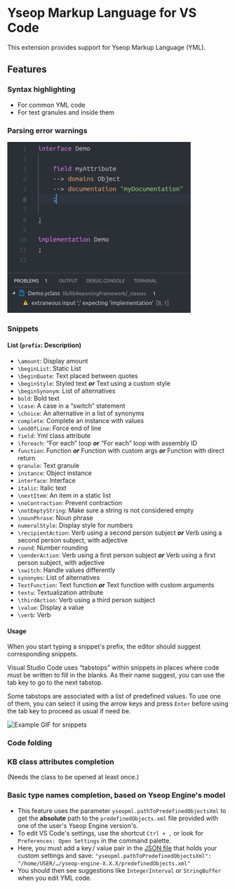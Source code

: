 # Yseop Markup Language for VS Code

This extension provides support for Yseop Markup Language (YML).

## Features

### Syntax highlighting

- For common YML code
- For text granules and inside them

### Parsing error warnings

![Example image for parsing warning](https://raw.githubusercontent.com/yseop/vscode-yseopml/master/client/images/parsingProblem.png "Parsing warnings in the “Problems” and editor views.")

### Snippets

#### List (`prefix`: Description)

- `\amount`: Display amount
- `\beginList`: Static List
- `\beginQuote`: Text placed between quotes
- `\beginStyle`: Styled text
  **_or_** Text using a custom style
- `\beginSynonym`: List of alternatives
- `bold`: Bold text
- `\case`: A case in a “switch” statement
- `\choice`: An alternative in a list of synonyms
- `complete`: Complete an instance with values
- `\endOfLine`: Force end of line
- `field`: Yml class attribute
- `\foreach`: “For each” loop
  **_or_** “For each” loop with assembly ID
- `function`: Function
  **_or_** Function with custom args
  **_or_** Function with direct return
- `granule`: Text granule
- `instance`: Object instance
- `interface`: Interface
- `italic`: Italic text
- `\nextItem`: An item in a static list
- `\noContraction`: Prevent contraction
- `\notEmptyString`: Make sure a string is not considered empty
- `\nounPhrase`: Noun phrase
- `numeralStyle`: Display style for numbers
- `\recipientAction`: Verb using a second person subject
  **_or_** Verb using a second person subject, with adjective
- `round`: Number rounding
- `\senderAction`: Verb using a first person subject
  **_or_** Verb using a first person subject, with adjective
- `\switch`: Handle values differently
- `synonyms`: List of alternatives
- `TextFunction`: Text function
  **_or_** Text function with custom arguments
- `textu`: Textualization attribute
- `\thirdAction`: Verb using a third person subject
- `\value`: Display a value
- `\verb`: Verb

[comment]: # "The snippet list can be updated using list-snippets.sh."

#### Usage

When you start typing a snippet's prefix, the editor should suggest corresponding snippets.

Visual Studio Code uses “tabstops” within snippets in places where code must be written to fill in the blanks. As their name suggest, you can use the tab key to go to the next tabstop.

Some tabstops are associated with a list of predefined values. To use one of them, you can select it using the arrow keys and press `Enter` before using the tab key to proceed as usual if need be.

![Example GIF for snippets](https://raw.githubusercontent.com/yseop/vscode-yseopml/master/client/images/textualization.gif "Snippet for textualization.")

### Code folding

### KB class attributes completion

(Needs the class to be opened at least once.)

### Basic type names completion, based on Yseop Engine's model

- This feature uses the parameter `yseopml.pathToPredefinedObjectsXml` to get the **absolute** path to the `predefinedObjects.xml` file provided with one of the user's Yseop Engine version's.
- To edit VS Code's settings, use the shortcut `Ctrl + ,` or look for `Preferences: Open Settings` in the command palette.
- Here, you must add a key / value pair in the [JSON file](https://en.wikipedia.org/wiki/JSON#Example) that holds your custom settings and save: `"yseopml.pathToPredefinedObjectsXml": "/home/USER/…/yseop-engine-X.X.X/predefinedObjects.xml"`
- You should then see suggestions like `IntegerInterval` or `StringBuffer` when you edit YML code.
